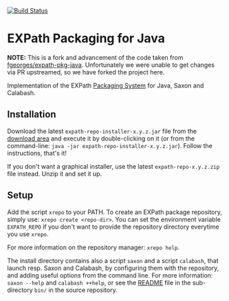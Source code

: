 [![Build Status](https://travis-ci.com/eXist-db/expath-pkg-java.png?branch=develop)](https://travis-ci.com/eXist-db/expath-pkg-java)

# EXPath Packaging for Java

**NOTE:** This is a fork and advancement of the code taken from [fgeorges/expath-pkg-java](https://github.com/fgeorges/expath-pkg-java). Unfortunately we were unable to get changes via PR upstreamed, so we have forked the project here.

Implementation of the EXPath [Packaging System](http://expath.org/modules/pkg/)
for Java, Saxon and Calabash.


## Installation

Download the latest `expath-repo-installer-x.y.z.jar` file from the
[download area](http://expath.org/files) and execute it by
double-clicking on it (or from the command-line: `java -jar
expath-repo-installer-x.y.z.jar`).  Follow the instructions, that's
it!

If you don't want a graphical installer, use the latest
`expath-repo-x.y.z.zip` file instead.  Unzip it and set it up.


## Setup

Add the script `xrepo` to your PATH.  To create an EXPath package
repository, simply use: `xrepo create <repo-dir>`.  You can set the
environment variable `EXPATH_REPO` if you don't want to provide the
repository directory everytime you use `xrepo`.

For more information on the repository manager: `xrepo help`.

The install directory contains also a script `saxon` and a script
`calabash`, that launch resp. Saxon and Calabash, by configuring them
with the repository, and adding useful options from the command line.
For more information: `saxon --help` and `calabash ++help`, or see the
[README](https://github.com/fgeorges/expath-pkg-java/tree/master/bin)
file in the sub-directory `bin/` in the source repository.
